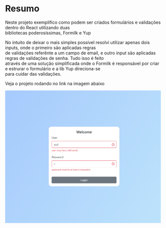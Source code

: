 <h1>
    Resumo
</h1>
<p>
   Neste projeto exemplifico como podem ser criados formulários e validações dentro do React utilizando duas <br>
    bibliotecas poderosíssimas, Formilk e Yup
</p>
</h1>
<p>
    No intuito de deixar o mais simples possível resolvi utilizar apenas dois inputs, onde o primeiro são aplicadas regras<br>
    de validações referênte a um campo de email, e outro input são aplicadas regras de validações de senha. Tudo isso é feito <br>
    através de uma solução simplificada onde o Formilk é responsável por criar e estrurar o formulário e a lib Yup direciona-se<br>
    para cuidar das validações.
</p>
<p>
    Veja o projeto rodando no link na imagem abaixo
</p>
<p>
    <a target="_blank"  href="https://react-form-validation-kappa.vercel.app/">
        <img src="./screenshots/screen.png" alt="">
    </a>
</p>
